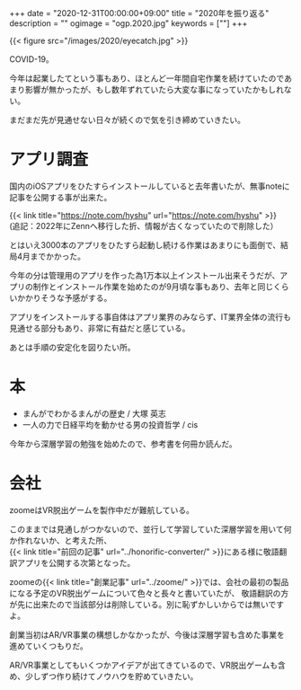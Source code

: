 +++
date = "2020-12-31T00:00:00+09:00"
title = "2020年を振り返る"
description = ""
ogimage = "ogp.2020.jpg"
keywords = [""]
+++

{{< figure src="/images/2020/eyecatch.jpg" >}}

COVID-19。

今年は起業したてという事もあり、ほとんど一年間自宅作業を続けていたのであまり影響が無かったが、もし数年ずれていたら大変な事になっていたかもしれない。

まだまだ先が見通せない日々が続くので気を引き締めていきたい。

# アプリ調査
国内のiOSアプリをひたすらインストールしていると去年書いたが、無事noteに記事を公開する事が出来た。

{{< link title="https://note.com/hyshu" url="https://note.com/hyshu" >}}  
(追記：2022年にZennへ移行した折、情報が古くなっていたので削除した）

とはいえ3000本のアプリをひたすら起動し続ける作業はあまりにも面倒で、結局4月までかかった。

今年の分は管理用のアプリを作った為1万本以上インストール出来そうだが、アプリの制作とインストール作業を始めたのが9月頃な事もあり、去年と同じくらいかかりそうな予感がする。

アプリをインストールする事自体はアプリ業界のみならず、IT業界全体の流行も見通せる部分もあり、非常に有益だと感じている。

あとは手順の安定化を図りたい所。

# 本
* まんがでわかるまんがの歴史 / 大塚 英志
* 一人の力で日経平均を動かせる男の投資哲学 / cis

今年から深層学習の勉強を始めたので、参考書を何冊か読んだ。

# 会社
zoomeはVR脱出ゲームを製作中だが難航している。

このままでは見通しがつかないので、並行して学習していた深層学習を用いて何か作れないか、と考えた所、  
{{< link title="前回の記事" url="../honorific-converter/" >}}にある様に敬語翻訳アプリを公開する次第となった。

zoomeの{{< link title="創業記事" url="../zoome/" >}}では、会社の最初の製品になる予定のVR脱出ゲームについて色々と長々と書いていたが、
敬語翻訳の方が先に出来たので当該部分は削除している。別に恥ずかしいからでは無いですよ。

創業当初はAR/VR事業の構想しかなかったが、今後は深層学習も含めた事業を進めていくつもりだ。

AR/VR事業としてもいくつかアイデアが出てきているので、VR脱出ゲームも含め、少しずつ作り続けてノウハウを貯めていきたい。

